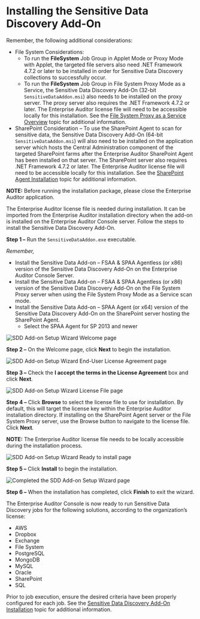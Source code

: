 # Installing the Sensitive Data Discovery Add-On

Remember, the following additional considerations:

- File System Considerations:
    - To run the **FileSystem** Job Group in Applet Mode or Proxy Mode with Applet, the targeted
      file servers also need .NET Framework 4.7.2 or later to be installed in order for Sensitive
      Data Discovery collections to successfully occur.
    - To run the **FileSystem** Job Group in File System Proxy Mode as a Service, the Sensitive Data
      Discovery Add-On (32-bit `SensitiveDataAddon.msi`) also needs to be installed on the proxy
      server. The proxy server also requires the .NET Framework 4.7.2 or later. The Enterprise
      Auditor license file will need to be accessible locally for this installation. See the
      [File System Proxy as a Service Overview](/docs/accessanalyzer/11.6/install/filesystemproxy/overview.md)
      topic for additional information.
- SharePoint Consideration – To use the SharePoint Agent to scan for sensitive data, the Sensitive
  Data Discovery Add-On (64-bit `SensitiveDataAddon.msi`) will also need to be installed on the
  application server which hosts the Central Administration component of the targeted SharePoint
  farms after the Enterprise Auditor SharePoint Agent has been installed on that server. The
  SharePoint server also requires .NET Framework 4.7.2 or later. The Enterprise Auditor license file
  will need to be accessible locally for this installation. See the
  [SharePoint Agent Installation](/docs/accessanalyzer/11.6/install/sharepointagent/overview.md)
  topic for additional information.

**NOTE:** Before running the installation package, please close the Enterprise Auditor application.

The Enterprise Auditor license file is needed during installation. It can be imported from the
Enterprise Auditor installation directory when the add-on is installed on the Enterprise Auditor
Console server. Follow the steps to install the Sensitive Data Discovery Add-On.

**Step 1 –** Run the `SensitiveDataAddon.exe` executable.

_Remember,_

- Install the Sensitive Data Add-on – FSAA & SPAA Agentless (or x86) version of the Sensitive Data
  Discovery Add-On on the Enterprise Auditor Console Server.
- Install the Sensitive Data Add-on – FSAA & SPAA Agentless (or x86) version of the Sensitive Data
  Discovery Add-On on the File System Proxy server when using the File System Proxy Mode as a
  Service scan mode.
- Install the Sensitive Data Add-on – SPAA Agent (or x64) version of the Sensitive Data Discovery
  Add-On on the SharePoint server hosting the SharePoint Agent.
    - Select the SPAA Agent for SP 2013 and newer

![SDD Add-on Setup Wizard Welcome page](/img/product_docs/activitymonitor/7.1/install/welcome.webp)

**Step 2 –** On the Welcome page, click **Next** to begin the installation.

![SDD Add-on Setup Wizard End-User License Agreement page](/img/product_docs/changetracker/8.0/install/eula.webp)

**Step 3 –** Check the **I accept the terms in the License Agreement** box and click **Next**.

![SDD Add-on Setup Wizard License File page](/img/product_docs/activitymonitor/7.1/install/agent/license.webp)

**Step 4 –** Click **Browse** to select the license file to use for installation. By default, this
will target the license key within the Enterprise Auditor installation directory. If installing on
the SharePoint Agent server or the File System Proxy server, use the Browse button to navigate to
the license file. Click **Next**.

**NOTE:** The Enterprise Auditor license file needs to be locally accessible during the installation
process.

![SDD Add-on Setup Wizard Ready to install page](/img/product_docs/activitymonitor/7.1/install/ready.webp)

**Step 5 –** Click **Install** to begin the installation.

![Completed the SDD Add-on Setup Wizard page](/img/product_docs/accessanalyzer/11.6/install/sensitivedatadiscovery/completed.webp)

**Step 6 –** When the installation has completed, click **Finish** to exit the wizard.

The Enterprise Auditor Console is now ready to run Sensitive Data Discovery jobs for the following
solutions, according to the organization’s license:

- AWS
- Dropbox
- Exchange
- File System
- PostgreSQL
- MongoDB
- MySQL
- Oracle
- SharePoint
- SQL

Prior to job execution, ensure the desired criteria have been properly configured for each job. See
the
[Sensitive Data Discovery Add-On Installation](/docs/accessanalyzer/11.6/install/sensitivedatadiscovery/overview.md)
topic for additional information.
